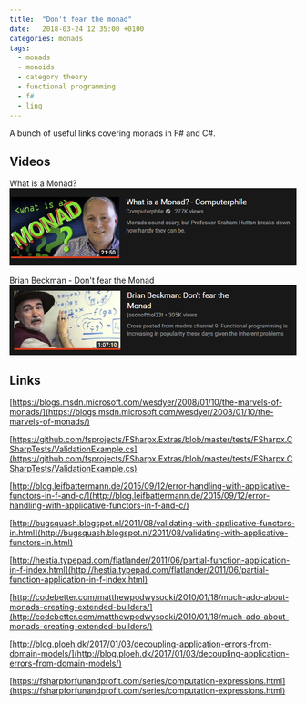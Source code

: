 ```yaml
---
title:  "Don't fear the monad"
date:   2018-03-24 12:35:00 +0100
categories: monads
tags: 
  - monads
  - monoids
  - category theory
  - functional programming
  - f#
  - linq
---
```

A bunch of useful links covering monads in F# and C#.

## Videos

What is a Monad?
<a href="https://www.youtube.com/watch?v=t1e8gqXLbsU">
![What is a monad?](/assets/monads-01-what-is-a-monad.png)
</a>

Brian Beckman - Don't fear the Monad
<a href="https://www.youtube.com/watch?v=ZhuHCtR3xq8">
![Don't fear the Monad](/assets/monads-02-dont-fear-the-monad.png)
</a>

## Links

[https://blogs.msdn.microsoft.com/wesdyer/2008/01/10/the-marvels-of-monads/](https://blogs.msdn.microsoft.com/wesdyer/2008/01/10/the-marvels-of-monads/)

[https://github.com/fsprojects/FSharpx.Extras/blob/master/tests/FSharpx.CSharpTests/ValidationExample.cs](https://github.com/fsprojects/FSharpx.Extras/blob/master/tests/FSharpx.CSharpTests/ValidationExample.cs)

[http://blog.leifbattermann.de/2015/09/12/error-handling-with-applicative-functors-in-f-and-c/](http://blog.leifbattermann.de/2015/09/12/error-handling-with-applicative-functors-in-f-and-c/)

[http://bugsquash.blogspot.nl/2011/08/validating-with-applicative-functors-in.html](http://bugsquash.blogspot.nl/2011/08/validating-with-applicative-functors-in.html)

[http://hestia.typepad.com/flatlander/2011/06/partial-function-application-in-f-index.html](http://hestia.typepad.com/flatlander/2011/06/partial-function-application-in-f-index.html)

[http://codebetter.com/matthewpodwysocki/2010/01/18/much-ado-about-monads-creating-extended-builders/](http://codebetter.com/matthewpodwysocki/2010/01/18/much-ado-about-monads-creating-extended-builders/)

[http://blog.ploeh.dk/2017/01/03/decoupling-application-errors-from-domain-models/](http://blog.ploeh.dk/2017/01/03/decoupling-application-errors-from-domain-models/)

[https://fsharpforfunandprofit.com/series/computation-expressions.html](https://fsharpforfunandprofit.com/series/computation-expressions.html)

